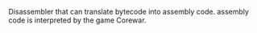 Disassembler that can translate bytecode into assembly code.
assembly code is interpreted by the game Corewar.